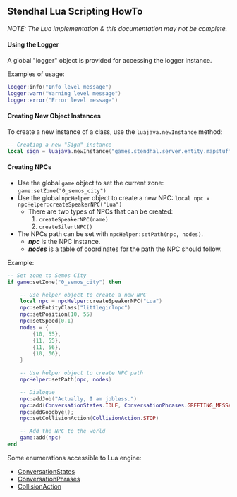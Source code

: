 ## Stendhal Lua Scripting HowTo

*NOTE: The Lua implementation & this documentation may not be complete.*

#### Using the Logger

A global "logger" object is provided for accessing the logger instance.

Examples of usage:
```lua
logger:info("Info level message")
logger:warn("Warning level message")
logger:error("Error level message")
```

#### Creating New Object Instances

To create a new instance of a class, use the `luajava.newInstance` method:

```lua
-- Creating a new "Sign" instance
local sign = luajava.newInstance("games.stendhal.server.entity.mapstuff.sign.Sign")
```

#### Creating NPCs

- Use the global `game` object to set the current zone: `game:setZone("0_semos_city")`
- Use the global `npcHelper` object to create a new NPC: `local npc = npcHelper:createSpeakerNPC("Lua")`
  - There are two types of NPCs that can be created:
    1. `createSpeakerNPC(name)`
    2. `createSilentNPC()`
- The NPCs path can be set with `npcHelper:setPath(npc, nodes)`.
  - ***npc*** is the NPC instance.
  - ***nodes*** is a table of coordinates for the path the NPC should follow.

Example:
```lua
-- Set zone to Semos City
if game:setZone("0_semos_city") then

	-- Use helper object to create a new NPC
	local npc = npcHelper:createSpeakerNPC("Lua")
	npc:setEntityClass("littlegirlnpc")
	npc:setPosition(10, 55)
	npc:setSpeed(0.1)
	nodes = {
		{10, 55},
		{11, 55},
		{11, 56},
		{10, 56},
	}

	-- Use helper object to create NPC path
	npcHelper:setPath(npc, nodes)

	-- Dialogue
	npc:addJob("Actually, I am jobless.")
	npc:add(ConversationStates.IDLE, ConversationPhrases.GREETING_MESSAGES, nil, ConversationStates.ATTENDING, "I am sad, because I do not have a job.", nil)
	npc:addGoodbye();
	npc:setCollisionAction(CollisionAction.STOP)

	-- Add the NPC to the world
	game:add(npc)
end
```

Some enumerations accessible to Lua engine:
- [ConversationStates](../../src/games/stendhal/server/entity/npc/ConversationStates.java)
- [ConversationPhrases](../../src/games/stendhal/server/entity/npc/ConversationPhrases.java)
- [CollisionAction](../../src/games/stendhal/server/entity/CollisionAction.java)
